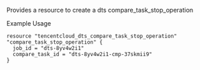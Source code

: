 Provides a resource to create a dts compare_task_stop_operation

Example Usage

```hcl
resource "tencentcloud_dts_compare_task_stop_operation" "compare_task_stop_operation" {
  job_id = "dts-8yv4w2i1"
  compare_task_id = "dts-8yv4w2i1-cmp-37skmii9"
}
```